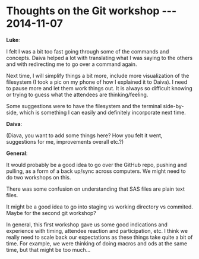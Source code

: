 Thoughts on the Git workshop --- 2014-11-07
===========================================

**Luke**:

I felt I was a bit too fast going through some of the commands and
concepts.  Daiva helped a lot with translating what I was saying to
the others and with redirecting me to go over a command again.

Next time, I will simplify things a bit more, include more
visualization of the filesystem (I took a pic on my phone of how I
explained it to Daiva).  I need to pause more and let them work things
out.  It is always so difficult knowing or trying to guess what the
attendees are thinking/feeling.

Some suggestions were to have the filesystem and the terminal
side-by-side, which is something I can easily and definitely
incorporate next time.

**Daiva**:

(Diava, you want to add some things here? How you felt it went,
suggestions for me, improvements overall etc.?)

**General**:

It would probably be a good idea to go over the GitHub repo, pushing
and pulling, as a form of a back up/sync across computers.  We might
need to do two workshops on this.

There was some confusion on understanding that SAS files are plain
text files.

It might be a good idea to go into staging vs working directory vs
commited.  Maybe for the second git workshop?

In general, this first workshop gave us some good indications and
experience with timing, attendee reaction and participation, etc.  I
think we really need to scale back our expectations as these things
take quite a bit of time.  For example, we were thinking of doing
macros and ods at the same time, but that might be too much...

